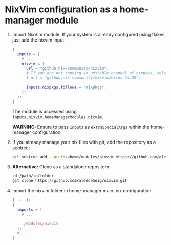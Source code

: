 # NixVim configuration as a home-manager module

1. Import NixVim module. If your system is already configured using flakes, just add the nixvim input:
    ```nix
    {
      inputs = {
        # ...
        nixvim = {
          url = "github:nix-community/nixvim";
          # If you are not running an unstable channel of nixpkgs, select the corresponding branch of nixvim.
          # url = "github:nix-community/nixvim/nixos-24.05";

          inputs.nixpkgs.follows = "nixpkgs";
        };
      };
    }
    ```
    The module is accessed using `inputs.nixvim.homeManagerModules.nixvim`.

    **WARNING:** Ensure to pass `inputs` as `extraSpecialArgs` within the home-manager configuration.
2. If you already manage your nix files with git, add the repository as a subtree:
    ```bash
    git subtree add --prefix=home/modules/nixvim https://github.com/aleddaheig/nixvim.git main --squash
    ```
3. **Alternative:** Clone as a standalone repository:
    ```bash
    cd /path/to/folder
    git clone https://github.com/aleddaheig/nixvim.git
    ```
4. Import the nixvim folder in home-manager main .nix configuration:
    ```nix
    { ... }:
    {
      imports = [
        # ...

        ./modules/nixvim
      ];
      # ...
    }
    ```    

